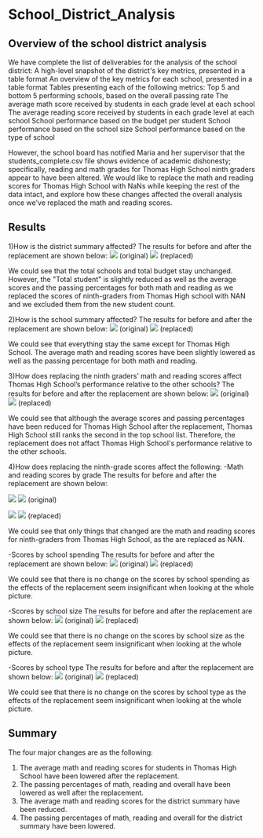 # School_District_Analysis
## Overview of the school district analysis
We have complete the list of deliverables for the analysis of the school district:
A high-level snapshot of the district's key metrics, presented in a table format
An overview of the key metrics for each school, presented in a table format
Tables presenting each of the following metrics:
Top 5 and bottom 5 performing schools, based on the overall passing rate
The average math score received by students in each grade level at each school
The average reading score received by students in each grade level at each school
School performance based on the budget per student
School performance based on the school size 
School performance based on the type of school

However, the school board has notified Maria and her supervisor that the students_complete.csv file shows evidence of academic dishonesty; specifically, reading and math grades for Thomas High School ninth graders appear to have been altered. We would like to replace the math and reading scores for Thomas High School with NaNs while keeping the rest of the data intact, and explore how these changes affected the overall analysis once we've replaced the math and reading scores.

## Results
1)How is the district summary affected?
The results for before and after the replacement are shown below:
<img src="Resources/District_Summary_df_original.PNG" > (original)
<img src="Resources/District_Summary_df_replaced.PNG" > (replaced)

We could see that the total schools and total budget stay unchanged. However, the "Total student" is slightly reduced as well as the average scores and the passing percentages for both math and reading as we replaced the scores of ninth-graders from Thomas High school with NAN and we excluded them from the new student count. 


2)How is the school summary affected?
The results for before and after the replacement are shown below:
<img src="Resources/per_school_summary_df_original.PNG" > (original)
<img src="Resources/per_school_summary_df_replaced.PNG" > (replaced)

We could see that everything stay the same except for Thomas High School. The average math and reading scores have been slightly lowered as well as the passing percentage for both math and reading.

3)How does replacing the ninth graders’ math and reading scores affect Thomas High School’s performance relative to the other schools?
The results for before and after the replacement are shown below:
<img src="Resources/Top_school_df_original.PNG" > (original)
<img src="Resources/Top_school_df_replaced.PNG" > (replaced)

We could see that although the average scores and passing percentages have been reduced for Thomas High School after the replacement, Thomas High School still ranks the second in the top school list. Therefore, the replacement does not affact Thomas High School's performance relative to the other schools.

4)How does replacing the ninth-grade scores affect the following:
-Math and reading scores by grade
The results for before and after the replacement are shown below:

<img src="Resources/Math_score_by_grade_df_original.PNG" > <img src="Resources/Reading_score_by_grade_df_original.PNG"> (original)

<img src="Resources/Math_score_by_grade_df_replaced.PNG" > <img src="Resources/Reading_score_by_grade_df_replaced.PNG" > (replaced)

We could see that only things that changed are the math and reading scores for ninth-graders from Thomas High School, as the are replaced as NAN.

-Scores by school spending
The results for before and after the replacement are shown below:
<img src="Resources/Spending_summary_df_original.PNG" > (original)
<img src="Resources/Spending_summary_df_replaced.PNG" > (replaced)

We could see that there is no change on the scores by school spending as the effects of the replacement seem insignificant when looking at the whole picture. 

-Scores by school size
The results for before and after the replacement are shown below:
<img src="Resources/Size_summary_df_original.PNG" > (original)
<img src="Resources/Size_summary_df_replaced.PNG" > (replaced)

We could see that there is no change on the scores by school size as the effects of the replacement seem insignificant when looking at the whole picture. 

-Scores by school type
The results for before and after the replacement are shown below:
<img src="Resources/Type_summary_df_original.PNG" > (original)
<img src="Resources/Type_summary_df_replaced.PNG" > (replaced)

We could see that there is no change on the scores by school type as the effects of the replacement seem insignificant when looking at the whole picture.

## Summary
The four major changes are as the following:
1) The average math and reading scores for students in Thomas High School have been lowered after the replacement.
2) The passing percentages of math, reading and overall have been lowered as well after the replacement.
3) The average math and reading scores for the district summary have been reduced.
4) The passing percentages of math, reading and overall for the district summary have been lowered.
